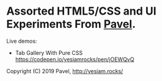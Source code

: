 # Assorted HTML5/CSS and UI Experiments From [Pavel](http://yesiam.rocks/at_a_glance_of_pavel.pdf).

Live demos:
- Tab Gallery With Pure CSS https://codepen.io/yesiamrocks/pen/jOEWQvQ

Copyright (C) 2019 Pavel, http://yesiam.rocks/